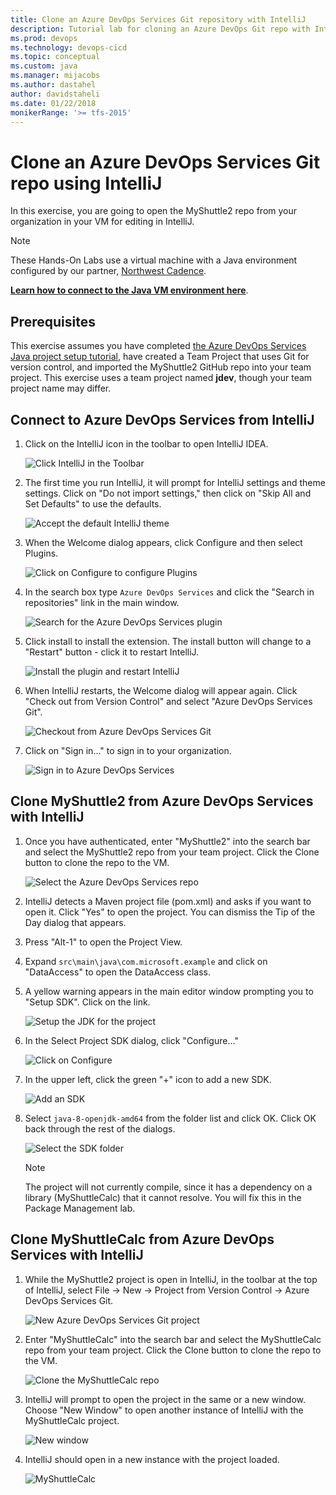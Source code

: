 ```yaml
---
title: Clone an Azure DevOps Services Git repository with IntelliJ
description: Tutorial lab for cloning an Azure DevOps Git repo with IntelliJ
ms.prod: devops
ms.technology: devops-cicd
ms.topic: conceptual
ms.custom: java
ms.manager: mijacobs
ms.author: dastahel
author: davidstaheli
ms.date: 01/22/2018
monikerRange: '>= tfs-2015'
---
```



# Clone an Azure DevOps Services Git repo using IntelliJ

In this exercise, you are going to open the MyShuttle2 repo from your organization in your VM for editing in IntelliJ.

> [!NOTE]
> These Hands-On Labs use a virtual machine with a Java environment configured by our partner, [Northwest Cadence](https://www.nwcadence.com/).
>
> **[Learn how to connect to the Java VM environment here](https://github.com/nwcadence/java-dev-vsts)**.

## Prerequisites

This exercise assumes you have completed [the Azure DevOps Services Java project setup tutorial](../settingvstsproject/index.md), have created a Team Project that uses Git for version control, and imported the MyShuttle2 GitHub repo into your team project. This exercise uses a team project named **jdev**, though your team project name may differ.

## Connect to Azure DevOps Services from IntelliJ

1. Click on the IntelliJ icon in the toolbar to open IntelliJ IDEA.

    ![Click IntelliJ in the Toolbar](../media/intellijgit/click-intellij.png)

2. The first time you run IntelliJ, it will prompt for IntelliJ settings and theme settings. Click on "Do not import settings," then click on "Skip All and Set Defaults" to use the defaults.

    ![Accept the default IntelliJ theme](../media/intellijgit/intellij-defaults.png)

3. When the Welcome dialog appears, click Configure and then select Plugins.

    ![Click on Configure to configure Plugins](../media/intellijgit/intellij-config-plugins.png)

4. In the search box type `Azure DevOps Services` and click the "Search in repositories" link in the main window.

    ![Search for the Azure DevOps Services plugin](../media/intellijgit/intellij-search-vsts.png)

5. Click install to install the extension. The install button will change to a "Restart" button - click it to restart IntelliJ.

    ![Install the plugin and restart IntelliJ](../media/intellijgit/intellij-click-install.png)

6. When IntelliJ restarts, the Welcome dialog will appear again. Click "Check out from Version Control" and select "Azure DevOps Services Git".

    ![Checkout from Azure DevOps Services Git](../media/intellijgit/intellij-open-from-vsts.png)

7. Click on "Sign in..." to sign in to your organization.

    ![Sign in to Azure DevOps Services](../media/intellijgit/intellij-vsts-signin.png)

## Clone MyShuttle2 from Azure DevOps Services with IntelliJ

1. Once you have authenticated, enter "MyShuttle2" into the search bar and select the MyShuttle2 repo from your team project. Click the Clone button to clone the repo to the VM.

    ![Select the Azure DevOps Services repo](../media/intellijgit/intellij-select-repo.png)

1. IntelliJ detects a Maven project file (pom.xml) and asks if you want to open it. Click "Yes" to open the project. You can dismiss the Tip of the Day dialog that appears.

1. Press "Alt-1" to open the Project View.

1. Expand `src\main\java\com.microsoft.example` and click on "DataAccess" to open the DataAccess class.

1. A yellow warning appears in the main editor window prompting you to "Setup SDK". Click on the link.

    ![Setup the JDK for the project](../media/intellijgit/intellij-setup-sdk.png)

1. In the Select Project SDK dialog, click "Configure..."

    ![Click on Configure](../media/intellijgit/intellij-jdk-configure.png)

1. In the upper left, click the green "+" icon to add a new SDK.

    ![Add an SDK](../media/intellijgit/intellij-add-sdk.png)

1. Select `java-8-openjdk-amd64` from the folder list and click OK. Click OK back through the rest of the dialogs.

    ![Select the SDK folder](../media/intellijgit/intellij-select-sdk.png)

    > [!NOTE]
    > The project will not currently compile, since it has a dependency on a library (MyShuttleCalc) that it cannot resolve. You will fix this in the Package Management lab.

## Clone MyShuttleCalc from Azure DevOps Services with IntelliJ

1. While the MyShuttle2 project is open in IntelliJ, in the toolbar at the top of IntelliJ, select File -> New -> Project from Version Control -> Azure DevOps Services Git.

    ![New Azure DevOps Services Git project](../media/intellijgit/intellij-new-myshuttlecalc-project.png)

1. Enter "MyShuttleCalc" into the search bar and select the MyShuttleCalc repo from your team project. Click the Clone button to clone the repo to the VM.

    ![Clone the MyShuttleCalc repo](../media/intellijgit/intellij-clone-myshuttlecalc.png)

1. IntelliJ will prompt to open the project in the same or a new window. Choose "New Window" to open another instance of IntelliJ with the MyShuttleCalc project.

    ![New window](../media/intellijgit/intellij-new-window.png)

1. IntelliJ should open in a new instance with the project loaded.

    ![MyShuttleCalc](../media/intellijgit/intellij-myshuttlecalc.png)
